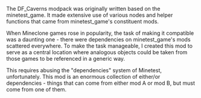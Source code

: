 The DF_Caverns modpack was originally written based on the minetest_game. It made extensive use of various nodes and helper functions that came from minetest_game's constituent mods.

When Mineclone games rose in popularity, the task of making it compatible was a daunting one - there were dependencies on minetest_game's mods scattered everywhere. To make the task manageable, I created this mod to serve as a central location where analogous objects could be taken from those games to be referenced in a generic way.

This requires abusing the "dependencies" system of Minetest, unfortunately. This mod is an enormous collection of either/or dependencies - things that can come from either mod A or mod B, but must come from one of them.